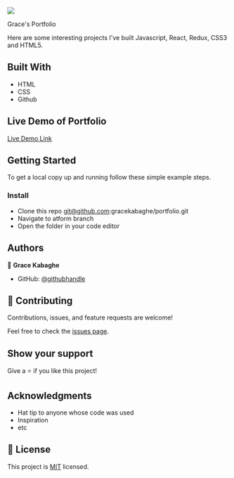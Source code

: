 ![](https://img.shields.io/badge/Microverse-blueviolet)

Grace's Portfolio

Here are some interesting projects I've built Javascript, React, Redux, CSS3 and HTML5.

## Built With

- HTML
- CSS
- Github

## Live Demo of Portfolio

[Live Demo Link](https://awesomebookshelf.netlify.app)


## Getting Started

To get a local copy up and running follow these simple example steps.

### Install

- Clone this repo git@github.com:gracekabaghe/portfolio.git
- Navigate to atform branch
- Open the folder in your code editor


## Authors

👤 **Grace Kabaghe**

- GitHub: [@githubhandle](https://github.com/gracekabaghe)

## 🤝 Contributing

Contributions, issues, and feature requests are welcome!

Feel free to check the [issues page](../../issues/).

## Show your support

Give a ⭐️ if you like this project!

## Acknowledgments

- Hat tip to anyone whose code was used
- Inspiration
- etc

## 📝 License

This project is [MIT](./MIT.md) licensed.